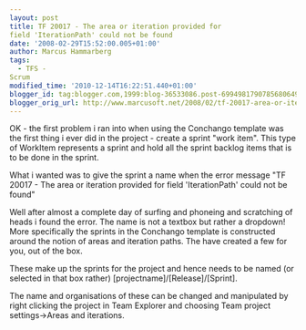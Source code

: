 ```yaml
---
layout: post
title: TF 20017 - The area or iteration provided for
field 'IterationPath' could not be found
date: '2008-02-29T15:52:00.005+01:00'
author: Marcus Hammarberg
tags:
  - TFS -
Scrum
modified_time: '2010-12-14T16:22:51.440+01:00'
blogger_id: tag:blogger.com,1999:blog-36533086.post-6994981790785680649
blogger_orig_url: http://www.marcusoft.net/2008/02/tf-20017-area-or-iteration-provided-for.html
---
```


OK - the first problem i ran into when using the Conchango template
was the first thing i ever did in the project - create a sprint "work
item". This type of WorkItem represents a sprint and hold all the sprint
backlog items that is to be done in the sprint.


What i wanted was to give the sprint a name when the error message "TF
20017 - The area or iteration provided for field 'IterationPath' could
not be found"


Well after almost a complete day of surfing and phoneing and scratching
of heads i found the error. The name is not a textbox but rather a
dropdown! More specifically the sprints in the Conchango template is
constructed around the notion of areas and iteration paths. The have
created a few for you, out of the box.


These make up the sprints for the project and hence needs to be named
(or selected in that box rather)
\[projectname\]/\[Release\]/\[Sprint\].


The name and organisations of these can be changed and manipulated by
right clicking the project in Team Explorer and choosing Team project
settings-\>Areas and iterations.
